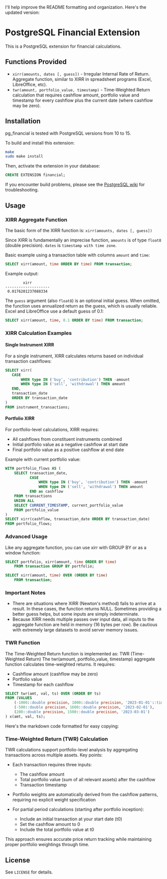 I'll help improve the README formatting and organization. Here's the updated version:

# PostgreSQL Financial Extension

This is a PostgreSQL extension for financial calculations.

## Functions Provided

* `xirr(amounts, dates [, guess])` - Irregular Internal Rate of Return. Aggregate function, similar to XIRR in spreadsheet programs (Excel, LibreOffice, etc).
* `twr(amount, portfolio_value, timestamp)` - Time-Weighted Return calculation that requires cashflow amount, portfolio value and timestamp for every cashflow plus the current date (where cashflow may be zero).

## Installation

pg_financial is tested with PostgreSQL versions from 10 to 15.

To build and install this extension:

```bash
make
sudo make install
```

Then, activate the extension in your database:

```sql
CREATE EXTENSION financial;
```

If you encounter build problems, please see the [PostgreSQL wiki](wiki_link) for troubleshooting.

## Usage

### XIRR Aggregate Function

The basic form of the XIRR function is: `xirr(amounts, dates [, guess])`

Since XIRR is fundamentally an imprecise function, `amounts` is of type `float8` (double precision). `dates` is `timestamp with time zone`.

Basic example using a transaction table with columns `amount` and `time`:

```sql
SELECT xirr(amount, time ORDER BY time) FROM transaction;
```

Example output:
```
        xirr        
--------------------
 0.0176201237088334
```

The `guess` argument (also `float8`) is an optional initial guess. When omitted, the function uses annualized return as the guess, which is usually reliable. Excel and LibreOffice use a default guess of 0.1:

```sql
SELECT xirr(amount, time, 0.1 ORDER BY time) FROM transaction;
```

### XIRR Calculation Examples

#### Single Instrument XIRR
For a single instrument, XIRR calculates returns based on individual transaction cashflows:

```sql
SELECT xirr(
   CASE 
       WHEN type IN ('buy', 'contribution') THEN -amount
       WHEN type IN ('sell', 'withdrawal') THEN amount
   END,
   transaction_date 
   ORDER BY transaction_date
) 
FROM instrument_transactions;
```

#### Portfolio XIRR
For portfolio-level calculations, XIRR requires:

* All cashflows from constituent instruments combined
* Initial portfolio value as a negative cashflow at start date
* Final portfolio value as a positive cashflow at end date

Example with current portfolio value:

```sql
WITH portfolio_flows AS (
    SELECT transaction_date, 
           CASE 
               WHEN type IN ('buy', 'contribution') THEN -amount
               WHEN type IN ('sell', 'withdrawal') THEN amount
           END as cashflow
    FROM transactions
    UNION ALL
    SELECT CURRENT_TIMESTAMP, current_portfolio_value
    FROM portfolio_value
)
SELECT xirr(cashflow, transaction_date ORDER BY transaction_date)
FROM portfolio_flows;
```

### Advanced Usage

Like any aggregate function, you can use xirr with GROUP BY or as a window function:

```sql
SELECT portfolio, xirr(amount, time ORDER BY time)
    FROM transaction GROUP BY portfolio;

SELECT xirr(amount, time) OVER (ORDER BY time)
    FROM transaction;
```

### Important Notes

* There are situations where XIRR (Newton's method) fails to arrive at a result. In these cases, the function returns NULL. Sometimes providing a better guess helps, but some inputs are simply indeterminate.
* Because XIRR needs multiple passes over input data, all inputs to the aggregate function are held in memory (16 bytes per row). Be cautious with extremely large datasets to avoid server memory issues.

### TWR Function

The Time-Weighted Return function is implemented as:
TWR (Time-Weighted Return)
The twr(amount, portfolio_value, timestamp) aggregate function calculates time-weighted returns. It requires:
* Cashflow amount (cashflow may be zero)
* Portfolio value
* Timestamp for each cashflow

```sql
SELECT twr(amt, val, ts) OVER (ORDER BY ts)
FROM (VALUES
    (-1000::double precision, 1000::double precision, '2023-01-01'::timestamptz),
    (-500::double precision, 1600::double precision, '2023-02-01'),
    (200::double precision, 1500::double precision, '2023-03-01')
) x(amt, val, ts);
```
Here's the markdown code formatted for easy copying:

### Time-Weighted Return (TWR) Calculation

TWR calculations support portfolio-level analysis by aggregating transactions across multiple assets. Key points:

* Each transaction requires three inputs:
  * The cashflow amount
  * Total portfolio value (sum of all relevant assets) after the cashflow
  * Transaction timestamp

* Portfolio weights are automatically derived from the cashflow patterns, requiring no explicit weight specification

* For partial period calculations (starting after portfolio inception):
  * Include an initial transaction at your start date (t0)
  * Set the cashflow amount to 0
  * Include the total portfolio value at t0

This approach ensures accurate price return tracking while maintaining proper portfolio weightings through time.

## License

See `LICENSE` for details.
